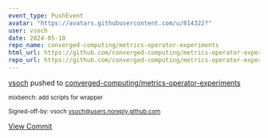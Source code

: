 ```yaml
---
event_type: PushEvent
avatar: "https://avatars.githubusercontent.com/u/814322?"
user: vsoch
date: 2024-05-10
repo_name: converged-computing/metrics-operator-experiments
html_url: https://github.com/converged-computing/metrics-operator-experiments/commit/8a3423bd19e655999759a8d6305c4f4c79ae8c53
repo_url: https://github.com/converged-computing/metrics-operator-experiments
---
```


<a href='https://github.com/vsoch' target='_blank'>vsoch</a> pushed to <a href='https://github.com/converged-computing/metrics-operator-experiments' target='_blank'>converged-computing/metrics-operator-experiments</a>

<small>mixbench: add scripts for wrapper

Signed-off-by: vsoch <vsoch@users.noreply.github.com></small>

<a href='https://github.com/converged-computing/metrics-operator-experiments/commit/8a3423bd19e655999759a8d6305c4f4c79ae8c53' target='_blank'>View Commit</a>